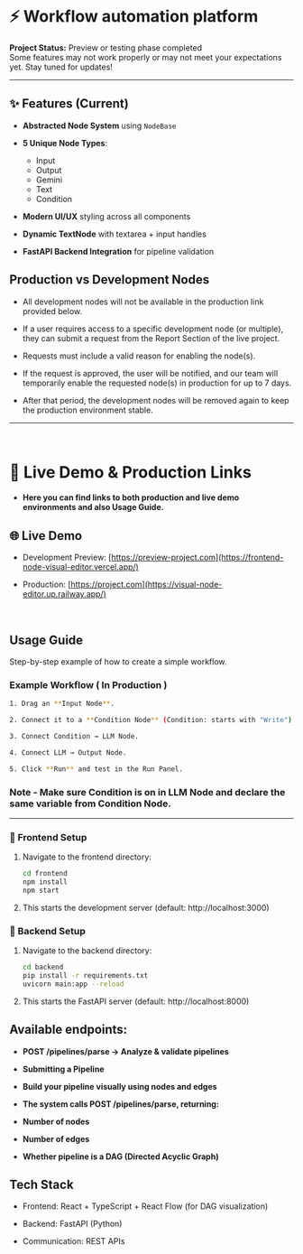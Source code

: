 # ⚡ Workflow automation platform 

**Project Status:** Preview or testing phase completed  
Some features may not work properly or may not meet your expectations yet. Stay tuned for updates!  

---

## ✨ Features (Current)

- **Abstracted Node System** using `NodeBase`  
- **5 Unique Node Types**:
  - Input  
  - Output  
  - Gemini  
  - Text  
  - Condition 
    
- **Modern UI/UX** styling across all components  
- **Dynamic TextNode** with textarea + input handles  
- **FastAPI Backend Integration** for pipeline validation

## Production vs Development Nodes

- All development nodes will not be available in the production link provided below.

- If a user requires access to a specific development node (or multiple), they can submit a request from the Report Section of the live project.

- Requests must include a valid reason for enabling the node(s).

- If the request is approved, the user will be notified, and our team will temporarily enable the requested node(s) in production for up to 7 days.

- After that period, the development nodes will be removed again to keep the production environment stable.


---
&nbsp;

# 🔹 Live Demo & Production Links

- #### Here you can find links to both production and live demo environments and also Usage Guide.

## 🌐 Live Demo

- Development Preview: [https://preview-project.com](https://frontend-node-visual-editor.vercel.app/)

- Production: [https://project.com](https://visual-node-editor.up.railway.app/)


&nbsp;

## Usage Guide

Step-by-step example of how to create a simple workflow.


### Example Workflow ( In Production )
``` bash
1. Drag an **Input Node**.

2. Connect it to a **Condition Node** (Condition: starts with "Write").

3. Connect Condition → LLM Node.

4. Connect LLM → Output Node.

5. Click **Run** and test in the Run Panel.
```

###  Note -  Make sure Condition is on in LLM Node and declare the same variable from Condition Node.
---

### 🔹 Frontend Setup
1. Navigate to the frontend directory:
   ```bash
   cd frontend
   npm install
   npm start

2. This starts the development server (default: http://localhost:3000)

### 🔹 Backend Setup

1. Navigate to the backend directory:

    ```bash
    cd backend
    pip install -r requirements.txt
    uvicorn main:app --reload
    

2. This starts the FastAPI server (default: http://localhost:8000)

## Available endpoints:

- **POST /pipelines/parse → Analyze & validate pipelines**

- **Submitting a Pipeline**

- **Build your pipeline visually using nodes and edges**

- **The system calls POST /pipelines/parse, returning:**

- **Number of nodes**

- **Number of edges**

- **Whether pipeline is a DAG (Directed Acyclic Graph)**

## Tech Stack

- Frontend: React + TypeScript + React Flow (for DAG visualization)

- Backend: FastAPI (Python)

- Communication: REST APIs
